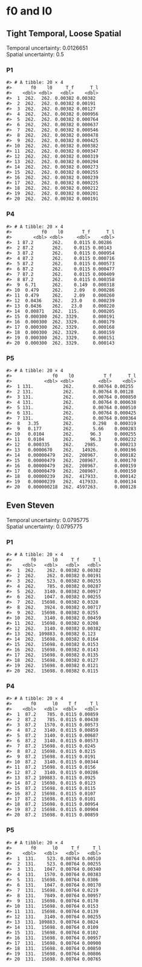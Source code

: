f0 and l0
================

## Tight Temporal, Loose Spatial

Temporal uncertainty: 0.0126651  
Spatial uncertainty: 0.5

### P1

    #> # A tibble: 20 × 4
    #>       f0    l0     T_f      T_l
    #>    <dbl> <dbl>   <dbl>    <dbl>
    #>  1  262.  262. 0.00382 0.00382 
    #>  2  262.  262. 0.00382 0.00191 
    #>  3  262.  262. 0.00382 0.00127 
    #>  4  262.  262. 0.00382 0.000956
    #>  5  262.  262. 0.00382 0.000764
    #>  6  262.  262. 0.00382 0.000637
    #>  7  262.  262. 0.00382 0.000546
    #>  8  262.  262. 0.00382 0.000478
    #>  9  262.  262. 0.00382 0.000425
    #> 10  262.  262. 0.00382 0.000382
    #> 11  262.  262. 0.00382 0.000347
    #> 12  262.  262. 0.00382 0.000319
    #> 13  262.  262. 0.00382 0.000294
    #> 14  262.  262. 0.00382 0.000273
    #> 15  262.  262. 0.00382 0.000255
    #> 16  262.  262. 0.00382 0.000239
    #> 17  262.  262. 0.00382 0.000225
    #> 18  262.  262. 0.00382 0.000212
    #> 19  262.  262. 0.00382 0.000201
    #> 20  262.  262. 0.00382 0.000191

### P4

    #> # A tibble: 20 × 4
    #>           f0    l0       T_f      T_l
    #>        <dbl> <dbl>     <dbl>    <dbl>
    #>  1 87.2       262.    0.0115 0.00286 
    #>  2 87.2       262.    0.0115 0.00143 
    #>  3 87.2       262.    0.0115 0.000954
    #>  4 87.2       262.    0.0115 0.000716
    #>  5 87.2       262.    0.0115 0.000573
    #>  6 87.2       262.    0.0115 0.000477
    #>  7 87.2       262.    0.0115 0.000409
    #>  8 87.2       262.    0.0115 0.000358
    #>  9  6.71      262.    0.149  0.000318
    #> 10  0.479     262.    2.09   0.000286
    #> 11  0.479     262.    2.09   0.000260
    #> 12  0.0436    262.   23.0    0.000239
    #> 13  0.0436    262.   23.0    0.000220
    #> 14  0.00871   262.  115.     0.000205
    #> 15  0.000300  262. 3329.     0.000191
    #> 16  0.000300  262. 3329.     0.000179
    #> 17  0.000300  262. 3329.     0.000168
    #> 18  0.000300  262. 3329.     0.000159
    #> 19  0.000300  262. 3329.     0.000151
    #> 20  0.000300  262. 3329.     0.000143

### P5

    #> # A tibble: 20 × 4
    #>               f0    l0           T_f      T_l
    #>            <dbl> <dbl>         <dbl>    <dbl>
    #>  1 131.           262.       0.00764 0.00255 
    #>  2 131.           262.       0.00764 0.00128 
    #>  3 131.           262.       0.00764 0.000850
    #>  4 131.           262.       0.00764 0.000638
    #>  5 131.           262.       0.00764 0.000510
    #>  6 131.           262.       0.00764 0.000425
    #>  7 131.           262.       0.00764 0.000364
    #>  8   3.35         262.       0.298   0.000319
    #>  9   0.177        262.       5.66    0.000283
    #> 10   0.0104       262.      96.3     0.000255
    #> 11   0.0104       262.      96.3     0.000232
    #> 12   0.000335     262.    2985.      0.000213
    #> 13   0.0000670    262.   14926.      0.000196
    #> 14   0.00000479   262.  208967.      0.000182
    #> 15   0.00000479   262.  208967.      0.000170
    #> 16   0.00000479   262.  208967.      0.000159
    #> 17   0.00000479   262.  208967.      0.000150
    #> 18   0.00000239   262.  417933.      0.000142
    #> 19   0.00000239   262.  417933.      0.000134
    #> 20   0.000000218  262. 4597263.      0.000128

## Even Steven

Temporal uncertainty: 0.0795775  
Spatial uncertainty: 0.0795775

### P1

    #> # A tibble: 20 × 4
    #>       f0      l0     T_f     T_l
    #>    <dbl>   <dbl>   <dbl>   <dbl>
    #>  1  262.    262. 0.00382 0.00382
    #>  2  262.    262. 0.00382 0.00191
    #>  3  262.    523. 0.00382 0.00255
    #>  4  262.    785. 0.00382 0.00287
    #>  5  262.   3140. 0.00382 0.00917
    #>  6  262.   1047. 0.00382 0.00255
    #>  7  262.  15698. 0.00382 0.0328 
    #>  8  262.   3924. 0.00382 0.00717
    #>  9  262.  15698. 0.00382 0.0255 
    #> 10  262.   3140. 0.00382 0.00459
    #> 11  262.  15698. 0.00382 0.0208 
    #> 12  262.   3140. 0.00382 0.00382
    #> 13  262. 109883. 0.00382 0.123  
    #> 14  262.  15698. 0.00382 0.0164 
    #> 15  262.  15698. 0.00382 0.0153 
    #> 16  262.  15698. 0.00382 0.0143 
    #> 17  262.  15698. 0.00382 0.0135 
    #> 18  262.  15698. 0.00382 0.0127 
    #> 19  262.  15698. 0.00382 0.0121 
    #> 20  262.  15698. 0.00382 0.0115

### P4

    #> # A tibble: 20 × 4
    #>       f0      l0    T_f     T_l
    #>    <dbl>   <dbl>  <dbl>   <dbl>
    #>  1  87.2    785. 0.0115 0.00859
    #>  2  87.2    785. 0.0115 0.00430
    #>  3  87.2   1570. 0.0115 0.00573
    #>  4  87.2   3140. 0.0115 0.00859
    #>  5  87.2   3140. 0.0115 0.00687
    #>  6  87.2   3140. 0.0115 0.00573
    #>  7  87.2  15698. 0.0115 0.0245 
    #>  8  87.2  15698. 0.0115 0.0215 
    #>  9  87.2  15698. 0.0115 0.0191 
    #> 10  87.2   3140. 0.0115 0.00344
    #> 11  87.2  15698. 0.0115 0.0156 
    #> 12  87.2   3140. 0.0115 0.00286
    #> 13  87.2 109883. 0.0115 0.0925 
    #> 14  87.2  15698. 0.0115 0.0123 
    #> 15  87.2  15698. 0.0115 0.0115 
    #> 16  87.2  15698. 0.0115 0.0107 
    #> 17  87.2  15698. 0.0115 0.0101 
    #> 18  87.2  15698. 0.0115 0.00954
    #> 19  87.2  15698. 0.0115 0.00904
    #> 20  87.2  15698. 0.0115 0.00859

### P5

    #> # A tibble: 20 × 4
    #>       f0      l0     T_f     T_l
    #>    <dbl>   <dbl>   <dbl>   <dbl>
    #>  1  131.    523. 0.00764 0.00510
    #>  2  131.    523. 0.00764 0.00255
    #>  3  131.   1047. 0.00764 0.00340
    #>  4  131.   1570. 0.00764 0.00383
    #>  5  131.  15698. 0.00764 0.0306 
    #>  6  131.   1047. 0.00764 0.00170
    #>  7  131.  15698. 0.00764 0.0219 
    #>  8  131.   7849. 0.00764 0.00957
    #>  9  131.  15698. 0.00764 0.0170 
    #> 10  131.  15698. 0.00764 0.0153 
    #> 11  131.  15698. 0.00764 0.0139 
    #> 12  131.   3140. 0.00764 0.00255
    #> 13  131. 109883. 0.00764 0.0824 
    #> 14  131.  15698. 0.00764 0.0109 
    #> 15  131.  15698. 0.00764 0.0102 
    #> 16  131.  15698. 0.00764 0.00957
    #> 17  131.  15698. 0.00764 0.00900
    #> 18  131.  15698. 0.00764 0.00850
    #> 19  131.  15698. 0.00764 0.00806
    #> 20  131.  15698. 0.00764 0.00765
